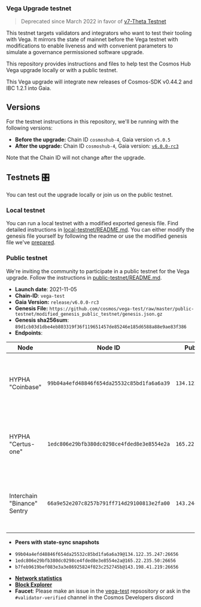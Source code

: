 ### Vega Upgrade testnet

> Deprecated since March 2022 in favor of [v7-Theta Testnet](../v7-theta/)

This testnet targets validators and integrators who want to test their tooling with Vega. It mirrors the state of mainnet before the Vega testnet with modifications to enable liveness and with convenient parameters to simulate a governance permissioned software upgrade.

This repository provides instructions and files to help test the Cosmos Hub Vega upgrade locally or with a public testnet.

This Vega upgrade will integrate new releases of Cosmos-SDK v0.44.2 and IBC 1.2.1 into Gaia.

## Versions
For the testnet instructions in this repository, we'll be running with the following versions:

- **Before the upgrade:** Chain ID `cosmoshub-4`, Gaia version `v5.0.5`
- **After the upgrade:** Chain ID `cosmoshub-4`, Gaia version: [`v6.0.0-rc3`](https://github.com/cosmos/gaia/releases/tag/v6.0.0-rc3)

Note that the Chain ID will not change after the upgrade.

## Testnets 🎛️ 

You can test out the upgrade locally or join us on the public testnet.

### Local testnet 
You can run a local testnet with a modified exported genesis file. Find detailed instructions in [local-testnet/README.md](local-testnet/README.md). You can either modify the genesis file yourself by following the readme or use the modified genesis file we've [prepared](local-testnet/modified_genesis_local_testnet/genesis.json.gz).

### Public testnet
We're inviting the community to participate in a public testnet for the Vega upgrade. Follow the instructions in [public-testnet/README.md](public-testnet/README.md).

- **Launch date**: 2021-11-05
- **Chain-ID**: `vega-test`
- **Gaia Version:** `release/v6.0.0-rc3`
- **Genesis File:** `https://github.com/cosmos/vega-test/raw/master/public-testnet/modified_genesis_public_testnet/genesis.json.gz`
- **Genesis sha256sum**: `89d1cb03d1dbe4eb803319f36f119651457de85246e185d6588a88e9ae83f386`
- **Endpoints**:
  
| Node              | Node ID                                    | Public IP      | Ports                                                 |
| ----------------- | ------------------------------------------ | -------------- | ----------------------------------------------------- |
| HYPHA "Coinbase"    | `99b04a4efd48846f654da25532c85bd1fa6a6a39` | `134.122.35.247` | p2p: `26656`, rpc: `26657`, api: `1317`, grpc: `9090` |
| HYPHA "Certus-one"  | `1edc806e29bfb380dc0298ce4fded8e3e8554e2a` | `165.22.235.50` | p2p: `26656`, rpc: `26657`, api: `1317`, grpc: `9090` |
| Interchain "Binance" Sentry | `66a9e52e207c8257b791ff714d29100813e2fa00` | `143.244.151.9` | p2p: `26656 `, rpc: `26657 ` , api: `1317 `, grpc: `9090` |

- **Peers with state-sync snapshots**
* `99b04a4efd48846f654da25532c85bd1fa6a6a39@134.122.35.247:26656`
* `1edc806e29bfb380dc0298ce4fded8e3e8554e2a@165.22.235.50:26656`
* `b7feb9619bef083e3a3e86925824f023c252745b@143.198.41.219:26656`
- **[Network statistics](https://monitor.prod.earthball.xyz/d/UJyurCTWz/cosmos-dashboard?orgId=2)**
- **[Block Explorer](https://vega-explorer.hypha.coop/)**
- **Faucet**: Please make an issue in the [vega-test](https://github.com/cosmos/vega-test) repsository or ask in the `#validator-verified` channel in the Cosmos Developers discord
